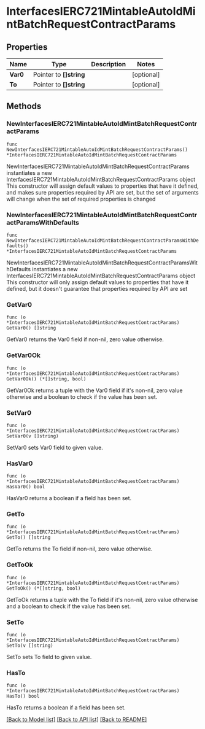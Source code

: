 # InterfacesIERC721MintableAutoIdMintBatchRequestContractParams

## Properties

Name | Type | Description | Notes
------------ | ------------- | ------------- | -------------
**Var0** | Pointer to **[]string** |  | [optional] 
**To** | Pointer to **[]string** |  | [optional] 

## Methods

### NewInterfacesIERC721MintableAutoIdMintBatchRequestContractParams

`func NewInterfacesIERC721MintableAutoIdMintBatchRequestContractParams() *InterfacesIERC721MintableAutoIdMintBatchRequestContractParams`

NewInterfacesIERC721MintableAutoIdMintBatchRequestContractParams instantiates a new InterfacesIERC721MintableAutoIdMintBatchRequestContractParams object
This constructor will assign default values to properties that have it defined,
and makes sure properties required by API are set, but the set of arguments
will change when the set of required properties is changed

### NewInterfacesIERC721MintableAutoIdMintBatchRequestContractParamsWithDefaults

`func NewInterfacesIERC721MintableAutoIdMintBatchRequestContractParamsWithDefaults() *InterfacesIERC721MintableAutoIdMintBatchRequestContractParams`

NewInterfacesIERC721MintableAutoIdMintBatchRequestContractParamsWithDefaults instantiates a new InterfacesIERC721MintableAutoIdMintBatchRequestContractParams object
This constructor will only assign default values to properties that have it defined,
but it doesn't guarantee that properties required by API are set

### GetVar0

`func (o *InterfacesIERC721MintableAutoIdMintBatchRequestContractParams) GetVar0() []string`

GetVar0 returns the Var0 field if non-nil, zero value otherwise.

### GetVar0Ok

`func (o *InterfacesIERC721MintableAutoIdMintBatchRequestContractParams) GetVar0Ok() (*[]string, bool)`

GetVar0Ok returns a tuple with the Var0 field if it's non-nil, zero value otherwise
and a boolean to check if the value has been set.

### SetVar0

`func (o *InterfacesIERC721MintableAutoIdMintBatchRequestContractParams) SetVar0(v []string)`

SetVar0 sets Var0 field to given value.

### HasVar0

`func (o *InterfacesIERC721MintableAutoIdMintBatchRequestContractParams) HasVar0() bool`

HasVar0 returns a boolean if a field has been set.

### GetTo

`func (o *InterfacesIERC721MintableAutoIdMintBatchRequestContractParams) GetTo() []string`

GetTo returns the To field if non-nil, zero value otherwise.

### GetToOk

`func (o *InterfacesIERC721MintableAutoIdMintBatchRequestContractParams) GetToOk() (*[]string, bool)`

GetToOk returns a tuple with the To field if it's non-nil, zero value otherwise
and a boolean to check if the value has been set.

### SetTo

`func (o *InterfacesIERC721MintableAutoIdMintBatchRequestContractParams) SetTo(v []string)`

SetTo sets To field to given value.

### HasTo

`func (o *InterfacesIERC721MintableAutoIdMintBatchRequestContractParams) HasTo() bool`

HasTo returns a boolean if a field has been set.


[[Back to Model list]](../README.md#documentation-for-models) [[Back to API list]](../README.md#documentation-for-api-endpoints) [[Back to README]](../README.md)


